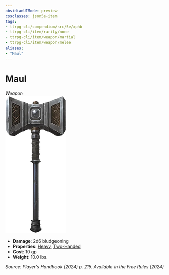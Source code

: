 ```yaml
---
obsidianUIMode: preview
cssclasses: json5e-item
tags:
- ttrpg-cli/compendium/src/5e/xphb
- ttrpg-cli/item/rarity/none
- ttrpg-cli/item/weapon/martial
- ttrpg-cli/item/weapon/melee
aliases: 
- "Maul"
---
```

# Maul
*Weapon*  
![](Misc%20Files/CLI/compendium/items/img/maul.webp#right)

- **Damage**: 2d6 bludgeoning
- **Properties**: [Heavy](Misc%20Files/CLI/rules/item-properties.md#Heavy), [Two-Handed](Misc%20Files/CLI/rules/item-properties.md#Two-Handed)
- **Cost**: 10 gp
- **Weight**: 10.0 lbs.

*Source: Player's Handbook (2024) p. 215. Available in the Free Rules (2024)*